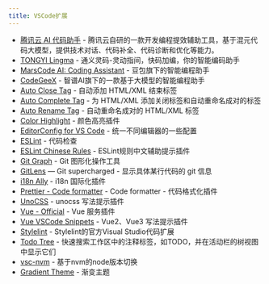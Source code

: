 ```yaml
---
title: VSCode扩展
---
```


+ [腾讯云 AI 代码助手](https://marketplace.visualstudio.com/items?itemName=Tencent-Cloud.coding-copilot) - 腾讯云自研的一款开发编程提效辅助工具，基于混元代码大模型，提供技术对话、代码补全、代码诊断和优化等能力。
+ [TONGYI Lingma](https://marketplace.visualstudio.com/items?itemName=Alibaba-Cloud.tongyi-lingma) - 通义灵码-灵动指间，快码加编，你的智能编码助手
+ [MarsCode AI: Coding Assistant](https://marketplace.visualstudio.com/items?itemName=MarsCode.marscode-extension) - 豆包旗下的智能编程助手
+ [CodeGeeX](https://marketplace.visualstudio.com/items?itemName=AMiner.codegeex) - 智谱AI旗下的一款基于大模型的智能编程助手
+ [Auto Close Tag](https://marketplace.visualstudio.com/items?itemName=formulahendry.auto-close-tag) - 自动添加 HTML/XML 结束标签
+ [Auto Complete Tag](https://marketplace.visualstudio.com/items?itemName=formulahendry.auto-complete-tag) - 为 HTML/XML 添加关闭标签和自动重命名成对的标签
+ [Auto Rename Tag](https://marketplace.visualstudio.com/items?itemName=formulahendry.auto-rename-tag) - 自动重命名成对的 HTML/XML 标签
+ [Color Highlight](https://marketplace.visualstudio.com/items?itemName=naumovs.color-highlight) - 颜色高亮插件
+ [EditorConfig for VS Code](https://marketplace.visualstudio.com/items?itemName=EditorConfig.EditorConfig) - 统一不同编辑器的一些配置
+ [ESLint](https://marketplace.visualstudio.com/items?itemName=dbaeumer.vscode-eslint) - 代码检查
+ [ESLint Chinese Rules](https://marketplace.visualstudio.com/items?itemName=maggie.eslint-rules-zh-plugin) - ESLint规则中文辅助提示插件
+ [Git Graph](https://marketplace.visualstudio.com/items?itemName=mhutchie.git-graph) - Git 图形化操作工具
+ [GitLens](https://marketplace.visualstudio.com/items?itemName=eamodio.gitlens) — Git supercharged - 显示具体某行代码的 git 信息
+ [i18n Ally](https://marketplace.visualstudio.com/items?itemName=lokalise.i18n-ally) - i18n 国际化插件
+ [Prettier - Code formatter](https://marketplace.visualstudio.com/items?itemName=esbenp.prettier-vscode) - Code formatter - 代码格式化插件
+ [UnoCSS](https://marketplace.visualstudio.com/items?itemName=antfu.unocss) - unocss 写法提示插件
+ [Vue - Official](https://marketplace.visualstudio.com/items?itemName=Vue.volar) - Vue 服务插件
+ [Vue VSCode Snippets](https://marketplace.visualstudio.com/items?itemName=sdras.vue-vscode-snippets) - Vue2、Vue3 写法提示插件
+ [Stylelint](https://marketplace.visualstudio.com/items?itemName=stylelint.vscode-stylelint) - Stylelint的官方Visual Studio代码扩展
+ [Todo Tree](https://marketplace.visualstudio.com/items?itemName=Gruntfuggly.todo-tree) - 快速搜索工作区中的注释标签，如TODO，并在活动栏的树视图中显示它们
+ [vsc-nvm](https://marketplace.visualstudio.com/items?itemName=henrynguyen5-vsc.vsc-nvm) - 基于nvm的node版本切换
+ [Gradient Theme](https://marketplace.visualstudio.com/items?itemName=shaobeichen.gradient-theme) - 渐变主题